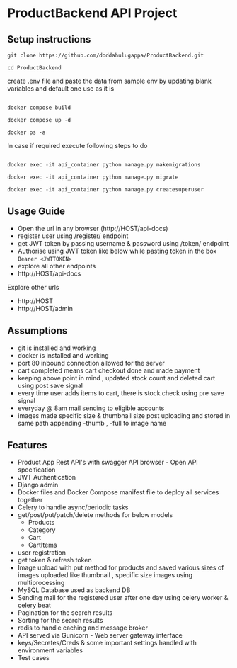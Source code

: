 # ProductBackend API Project

## Setup instructions
```
git clone https://github.com/doddahulugappa/ProductBackend.git

cd ProductBackend 
```

create .env file and paste the data from sample env by updating blank variables
and default one use as it is

```

docker compose build

docker compose up -d

docker ps -a

```
In case if required execute following steps to do
```

docker exec -it api_container python manage.py makemigrations

docker exec -it api_container python manage.py migrate

docker exec -it api_container python manage.py createsuperuser

```

## Usage Guide
- Open the url in any browser (http://HOST/api-docs)
- register user using /register/ endpoint
- get JWT token by passing username & password using /token/ endpoint
- Authorise using JWT token like below while pasting token in the box
`Bearer <JWTTOKEN>`
- explore all other endpoints 
- http://HOST/api-docs

Explore other urls
- http://HOST
- http://HOST/admin


## Assumptions
- git is installed and working
- docker is installed and working
- port 80 inbound connection allowed for the server
- cart completed means cart checkout done and made payment
- keeping above point in mind , updated stock count and deleted cart using post save signal
- every time user adds items to cart, there is stock check using pre save signal 
- everyday @ 8am mail sending to eligible accounts
- images made specific size & thumbnail size post uploading and stored in same path appending -thumb , -full to image 
name

## Features

- Product App Rest API's with swagger API browser - Open API specification
- JWT Authentication
- Django admin 
- Docker files and Docker Compose manifest file to deploy all services together
- Celery to handle async/periodic tasks
- get/post/put/patch/delete methods for below models
  - Products
  - Category
  - Cart
  - CartItems
- user registration
- get token & refresh token
- Image upload with put method for products and saved various sizes of images uploaded like thumbnail , 
specific size images using multiprocessing
- MySQL Database used as backend DB
- Sending mail for the registered user after one day using celery worker & celery beat 
- Pagination for the search results
- Sorting for the search results
- redis to handle caching and message broker
- API served via Gunicorn - Web server gateway interface
- keys/Secretes/Creds & some important settings handled with environment variables
- Test cases

